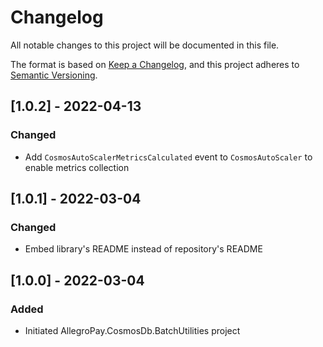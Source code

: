 # Changelog

All notable changes to this project will be documented in this file.

The format is based on [Keep a Changelog](https://keepachangelog.com/en/1.0.0/), and this project adheres
to [Semantic Versioning](https://semver.org/spec/v2.0.0.html).

## [1.0.2] - 2022-04-13

### Changed

* Add `CosmosAutoScalerMetricsCalculated` event to `CosmosAutoScaler` to enable metrics collection

## [1.0.1] - 2022-03-04

### Changed

* Embed library's README instead of repository's README

## [1.0.0] - 2022-03-04

### Added

* Initiated AllegroPay.CosmosDb.BatchUtilities project
